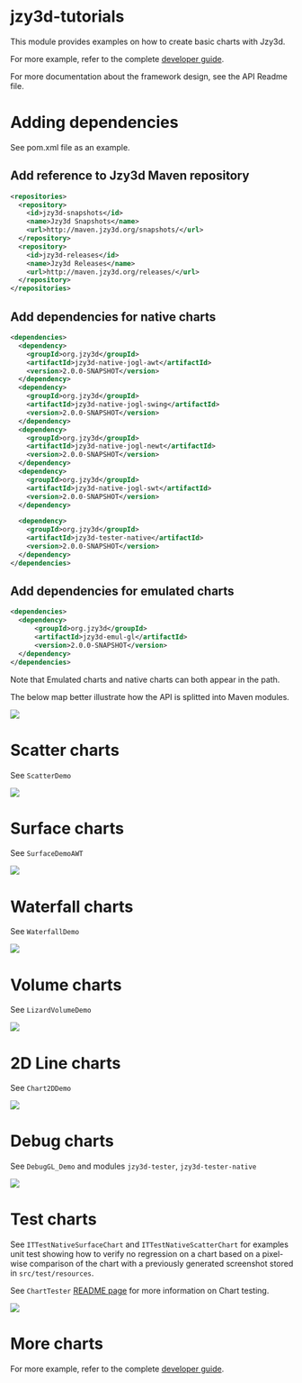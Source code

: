 jzy3d-tutorials
===================

This module provides examples on how to create basic charts with Jzy3d.

For more example, refer to the complete [developer guide](http://jzy3d.org/documentation.php).

For more documentation about the framework design, see the API Readme file.


# Adding dependencies

See pom.xml file as an example.

## Add reference to Jzy3d Maven repository

```xml
<repositories>
  <repository>
    <id>jzy3d-snapshots</id>
    <name>Jzy3d Snapshots</name>
    <url>http://maven.jzy3d.org/snapshots/</url>
  </repository>
  <repository>
    <id>jzy3d-releases</id>
    <name>Jzy3d Releases</name>
    <url>http://maven.jzy3d.org/releases/</url>
  </repository>
</repositories>
```

## Add dependencies for native charts

```xml
<dependencies>
  <dependency>
    <groupId>org.jzy3d</groupId>
    <artifactId>jzy3d-native-jogl-awt</artifactId>
    <version>2.0.0-SNAPSHOT</version>
  </dependency>
  <dependency>
    <groupId>org.jzy3d</groupId>
    <artifactId>jzy3d-native-jogl-swing</artifactId>
    <version>2.0.0-SNAPSHOT</version>
  </dependency>
  <dependency>
    <groupId>org.jzy3d</groupId>
    <artifactId>jzy3d-native-jogl-newt</artifactId>
    <version>2.0.0-SNAPSHOT</version>
  </dependency>
  <dependency>
    <groupId>org.jzy3d</groupId>
    <artifactId>jzy3d-native-jogl-swt</artifactId>
    <version>2.0.0-SNAPSHOT</version>
  </dependency>

  <dependency>
    <groupId>org.jzy3d</groupId>
    <artifactId>jzy3d-tester-native</artifactId>
    <version>2.0.0-SNAPSHOT</version>
  </dependency>
</dependencies>
```

## Add dependencies for emulated charts

```xml
<dependencies>
  <dependency>
      <groupId>org.jzy3d</groupId>
      <artifactId>jzy3d-emul-gl</artifactId>
      <version>2.0.0-SNAPSHOT</version>
  </dependency>
</dependencies>
```

Note that Emulated charts and native charts can both appear in the path.

The below map better illustrate how the API is splitted into Maven modules.

<img src="doc/Maven.png"/>

# Scatter charts

See ```ScatterDemo```

<img src="doc/demo-scatter.png"/>

# Surface charts

See ```SurfaceDemoAWT```

<img src="doc/demo-surface.png"/>

# Waterfall charts

See ```WaterfallDemo```

<img src="doc/demo-waterfall.png"/>

# Volume charts

See ```LizardVolumeDemo```

<img src="doc/demo-volume.png"/>

# 2D Line charts

See ```Chart2DDemo```

<img src="doc/demo-line-2d.png"/>

# Debug charts

See ```DebugGL_Demo``` and modules ```jzy3d-tester```, ```jzy3d-tester-native```

<img src="doc/demo-debug-gl.png"/>


# Test charts

See ```ITTestNativeSurfaceChart``` and ```ITTestNativeScatterChart``` for examples unit test showing how to verify no regression on a chart based on a pixel-wise comparison of the chart with a previously generated screenshot stored in ```src/test/resources```.

See ```ChartTester``` [README page](https://github.com/jzy3d/jzy3d-api/blob/emulgl/jzy3d-tester/README.md) for more information on Chart testing.  

<img src="src/test/resources/ITTestNativeSurfaceChart.png"/>



# More charts

For more example, refer to the complete [developer guide](http://jzy3d.org/documentation.php).
